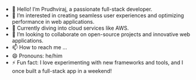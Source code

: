 - 👋 Hello! I’m Prudhviraj, a passionate full-stack developer.
- 👀 I’m interested in creating seamless user experiences and optimizing performance in web applications.
- 🌱 Currently diving into cloud services like AWS.
- 💞️ I’m looking to collaborate on open-source projects and innovative web applications.
- 📫 How to reach me ...
- 😄 Pronouns: he/him
- ⚡ Fun fact: I love experimenting with new frameworks and tools, and I once built a full-stack app in a weekend!

<!---
Prudhviraaj-Dev/Prudhviraaj-Dev is a ✨ special ✨ repository because its `README.md` (this file) appears on your GitHub profile.
You can click the Preview link to take a look at your changes.
--->
